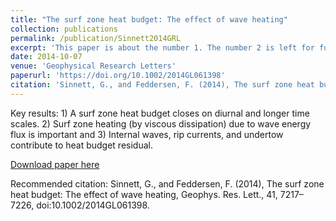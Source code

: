 ```yaml
---
title: "The surf zone heat budget: The effect of wave heating"
collection: publications
permalink: /publication/Sinnett2014GRL
excerpt: 'This paper is about the number 1. The number 2 is left for future work.'
date: 2014-10-07
venue: 'Geophysical Research Letters'
paperurl: 'https://doi.org/10.1002/2014GL061398'
citation: 'Sinnett, G., and Feddersen, F. (2014), The surf zone heat budget: The effect of wave heating, Geophys. Res. Lett., 41, 7217–7226, doi:10.1002/2014GL061398.'
---
```

Key results: 1) A surf zone heat budget closes on diurnal and longer time scales. 2) Surf zone heating (by viscous dissipation) due to wave energy flux is important and 3) Internal waves, rip currents, and undertow contribute to heat budget residual.

[Download paper here](https://doi.org/10.1002/2014GL061398)

Recommended citation: Sinnett, G., and Feddersen, F. (2014), The surf zone heat budget: The effect of wave heating, Geophys. Res. Lett., 41, 7217–7226, doi:10.1002/2014GL061398.
